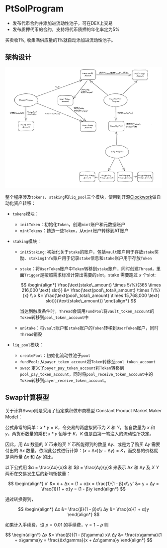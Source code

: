 # PtSolProgram

- 发布代币合约并添加进流动性池子，可在DEX上交易
- 发布质押代币的合约，支持将代币质押的年化率定为5%

买卖收1%, 收集满供应量的1%就自动添加进流动性池子。

## 架构设计

![](./assets/achitecture.png)

整个程序涉及`tokens`、`staking`和`liq_pool`三个模块，使用到开源[Clockwork](https://github.com/open-clockwork/clockwork)做自动化资产转移：

- `tokens`模块：

    - `initToken`：初始化`Token`，创建`mint`账户和元数据账户
    - `mintTokens`：铸造一些`Token`，从`mint`账户转移到AT账户

- `staking`模块：

    - `initStaking`: 初始化关于`stake`的账户，包括`vault`账户用于存放`stake`奖励、`stakingInfo`账户用于记录`stake`信息和`stake`账户用于存放`Token`
    - `stake`：将`UserToken`账户中`Token`转移到`stake`账户，同时创建`Thread`，里面`Trigger`是按照需求标准计算出需要的slot，stake 需要跑过 $x$ 个slot:

        $$
        \begin{align*}
        \frac{\text{stake\_amount} \times 5\%}{365 \times 216,000 \text{ slot}} &= \frac{\text{pool\_total\_amount} \times 1\%}{x} \\
        x &= \frac{\text{pool\_total\_amount} \times 15,768,000 \text{ slot}}{\text{stake\_amount}}
        \end{align*}
        $$

        当达到触发条件时，`Thread`会调用`FundPool`将`vault_token_account`的`Token`转移到`pool_token_account`中

    - `unStake`：将`vault`账户和`stake`账户的`Token`转移到`UserToken`账户，同时`Thread`销毁

- `liq_pool`模块：

    - `createPool`：初始化流动性池子`pool`
    - `fundPool`: 从`payer_token_account`将`Token`转移至`pool_token_account`
    - `swap`: 定义了`payer_pay_token_account`将`Token`转移到`pool_pay_token_account`，同时将`pool_receive_token_account`中的`Token`转移到`payer_receive_token_account`。

## Swap计算模型

关于计算Swap则是采用了恒定乘积做市商模型 Constant Product Market Maker Model：

公式非常的简单：$x * y = K$，令交易的两虚拟货币为 $X$ 和 $Y$，各自数量为 $x$ 和 $y$，两货币数量的乘积 $x * y$ 恒等于 $K$，$K$ 值是由第一笔注入的流动性所决定。

因此，用 $∆x$ 数量的 $X$ 币来购买 $Y$ 币所能得到的数量 $∆y$、或是为了购买 $∆y$ 需要付出的 $∆x$ 数量，依照此公式进行计算：$(x + ∆x)(y - ∆y) = K$，而交易的价格就是两币量 $∆x$ 和 $∆y$ 的比。

以下公式用 $α = \frac{∆x}{x}$ 和 $β = \frac{∆y}{y}$ 来表示 $∆x$ 和 $∆y$ 及 $X$ $Y$ 两币在交易发生后的新均衡数量：

$$
\begin{align*}
x' &= x + ∆x = (1 + α)x = \frac{1}{1 - β}x\\
y' &= y + ∆y = \frac{1}{1 + α}y = (1 - β)y
\end{align*}
$$

通过转换得到，

$$
\begin{align*}
∆x &= \frac{β}{1 - β}x\\
∆y &= \frac{α}{1 + α}y
\end{align*}
$$

如果计入手续费，设 $\rho = 0.01$ 的手续费，$\gamma = 1 - \rho$ 则

$$
\begin{align*}
∆x &= \frac{β}{(1 - β)\gamma} x\\
∆y &= \frac{α\gamma}{1 + α\gamma}y = \frac{∆x\gamma}{x + ∆x\gamma}y
\end{align*}
$$


